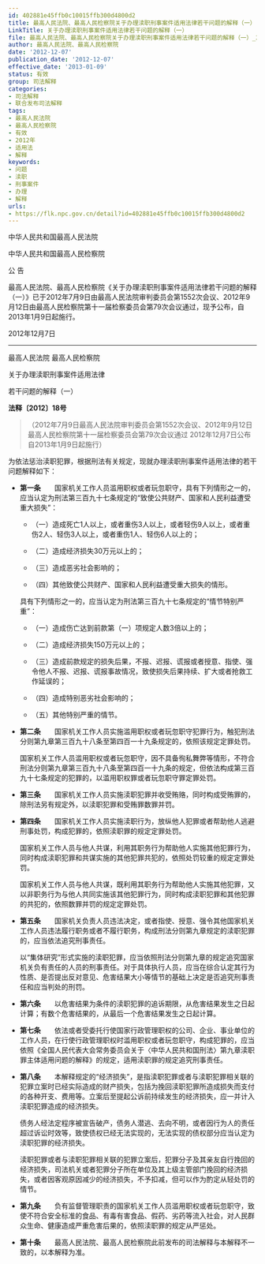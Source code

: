 ```yaml
---
id: 402881e45ffb0c10015ffb300d4800d2
title: 最高人民法院、最高人民检察院关于办理渎职刑事案件适用法律若干问题的解释（一）
LinkTitle: 关于办理渎职刑事案件适用法律若干问题的解释（一）
file: 最高人民法院、最高人民检察院关于办理渎职刑事案件适用法律若干问题的解释（一）_20121207_402881e45ffb0c10015ffb300d4800d2.docx
author: 最高人民法院、最高人民检察院
date: '2012-12-07'
publication_date: '2012-12-07'
effective_date: '2013-01-09'
status: 有效
group: 司法解释
categories:
- 司法解释
- 联合发布司法解释
tags:
- 最高人民法院
- 最高人民检察院
- 有效
- 2012年
- 适用法
- 解释
keywords:
- 问题
- 渎职
- 刑事案件
- 办理
- 解释
urls:
- https://flk.npc.gov.cn/detail?id=402881e45ffb0c10015ffb300d4800d2
---
```


中华人民共和国最高人民法院

中华人民共和国最高人民检察院

公 告

最高人民法院、最高人民检察院《关于办理渎职刑事案件适用法律若干问题的解释（一）》已于2012年7月9日由最高人民法院审判委员会第1552次会议、2012年9月12日由最高人民检察院第十一届检察委员会第79次会议通过，现予公布，自2013年1月9日起施行。

2012年12月7日

---

最高人民法院 最高人民检察院

关于办理渎职刑事案件适用法律

若干问题的解释（一）

**法释〔2012〕18号**

> （2012年7月9日最高人民法院审判委员会第1552次会议、2012年9月12日最高人民检察院第十一届检察委员会第79次会议通过 2012年12月7日公布 自2013年1月9日起施行）

为依法惩治渎职犯罪，根据刑法有关规定，现就办理渎职刑事案件适用法律的若干问题解释如下：

- **第一条**　　国家机关工作人员滥用职权或者玩忽职守，具有下列情形之一的，应当认定为刑法第三百九十七条规定的“致使公共财产、国家和人民利益遭受重大损失”：

  - （一）造成死亡1人以上，或者重伤3人以上，或者轻伤9人以上，或者重伤2人、轻伤3人以上，或者重伤1人、轻伤6人以上的；

  - （二）造成经济损失30万元以上的；

  - （三）造成恶劣社会影响的；

  - （四）其他致使公共财产、国家和人民利益遭受重大损失的情形。

  具有下列情形之一的，应当认定为刑法第三百九十七条规定的“情节特别严重”：

  - （一）造成伤亡达到前款第（一）项规定人数3倍以上的；

  - （二）造成经济损失150万元以上的；

  - （三）造成前款规定的损失后果，不报、迟报、谎报或者授意、指使、强令他人不报、迟报、谎报事故情况，致使损失后果持续、扩大或者抢救工作延误的；

  - （四）造成特别恶劣社会影响的；

  - （五）其他特别严重的情节。

- **第二条**　　国家机关工作人员实施滥用职权或者玩忽职守犯罪行为，触犯刑法分则第九章第三百九十八条至第四百一十九条规定的，依照该规定定罪处罚。

  国家机关工作人员滥用职权或者玩忽职守，因不具备徇私舞弊等情形，不符合刑法分则第九章第三百九十八条至第四百一十九条的规定，但依法构成第三百九十七条规定的犯罪的，以滥用职权罪或者玩忽职守罪定罪处罚。

- **第三条**　　国家机关工作人员实施渎职犯罪并收受贿赂，同时构成受贿罪的，除刑法另有规定外，以渎职犯罪和受贿罪数罪并罚。

- **第四条**　　国家机关工作人员实施渎职行为，放纵他人犯罪或者帮助他人逃避刑事处罚，构成犯罪的，依照渎职罪的规定定罪处罚。

  国家机关工作人员与他人共谋，利用其职务行为帮助他人实施其他犯罪行为，同时构成渎职犯罪和共谋实施的其他犯罪共犯的，依照处罚较重的规定定罪处罚。

  国家机关工作人员与他人共谋，既利用其职务行为帮助他人实施其他犯罪，又以非职务行为与他人共同实施该其他犯罪行为，同时构成渎职犯罪和其他犯罪的共犯的，依照数罪并罚的规定定罪处罚。

- **第五条**　　国家机关负责人员违法决定，或者指使、授意、强令其他国家机关工作人员违法履行职务或者不履行职务，构成刑法分则第九章规定的渎职犯罪的，应当依法追究刑事责任。

  以“集体研究”形式实施的渎职犯罪，应当依照刑法分则第九章的规定追究国家机关负有责任的人员的刑事责任。对于具体执行人员，应当在综合认定其行为性质、是否提出反对意见、危害结果大小等情节的基础上决定是否追究刑事责任和应当判处的刑罚。

- **第六条**　　以危害结果为条件的渎职犯罪的追诉期限，从危害结果发生之日起计算；有数个危害结果的，从最后一个危害结果发生之日起计算。

- **第七条**　　依法或者受委托行使国家行政管理职权的公司、企业、事业单位的工作人员，在行使行政管理职权时滥用职权或者玩忽职守，构成犯罪的，应当依照《全国人民代表大会常务委员会关于〈中华人民共和国刑法〉第九章渎职罪主体适用问题的解释》的规定，适用渎职罪的规定追究刑事责任。

- **第八条**　　本解释规定的“经济损失”，是指渎职犯罪或者与渎职犯罪相关联的犯罪立案时已经实际造成的财产损失，包括为挽回渎职犯罪所造成损失而支付的各种开支、费用等。立案后至提起公诉前持续发生的经济损失，应一并计入渎职犯罪造成的经济损失。

  债务人经法定程序被宣告破产，债务人潜逃、去向不明，或者因行为人的责任超过诉讼时效等，致使债权已经无法实现的，无法实现的债权部分应当认定为渎职犯罪的经济损失。

  渎职犯罪或者与渎职犯罪相关联的犯罪立案后，犯罪分子及其亲友自行挽回的经济损失，司法机关或者犯罪分子所在单位及其上级主管部门挽回的经济损失，或者因客观原因减少的经济损失，不予扣减，但可以作为酌定从轻处罚的情节。

- **第九条**　　负有监督管理职责的国家机关工作人员滥用职权或者玩忽职守，致使不符合安全标准的食品、有毒有害食品、假药、劣药等流入社会，对人民群众生命、健康造成严重危害后果的，依照渎职罪的规定从严惩处。

- **第十条**　　最高人民法院、最高人民检察院此前发布的司法解释与本解释不一致的，以本解释为准。
